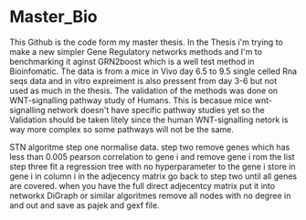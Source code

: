 # Master_Bio
This Github is the code form my master thesis.
In the Thesis i'm trying to make a new simpler Gene Regulatory networks methods and I'm to benchmarking it aginst GRN2boost which is a well test method in Bioinfomatic.
The data is from a mice in Vivo day 6.5 to 9.5 single celled Rna seqs data and in vitro expreiment is also pressent from day 3-6 but not used as much in the thesis.
The validation of the methods was done on WNT-signalling pathway study of Humans. This is becasue mice wnt-signalling network doesn't have specific pathway studies yet so the Validation should be taken litely  since the human WNT-signalling netork is way more complex so some pathways will not be the same.

STN algoritme 
step one normalise data.
step two remove genes which has less than 0.005 pearson correlation to gene i and remove gene i rom the list
step three fit a regression tree with no hyperparameter to the gene i
store in gene i in column i in the adjecency matrix go back to step two until all genes are covered.
when you have the full direct adjecentcy matrix put it into networkx DiGraph or similar algoritmes 
remove all nodes with no degree in and out and save as pajek and gexf file.

